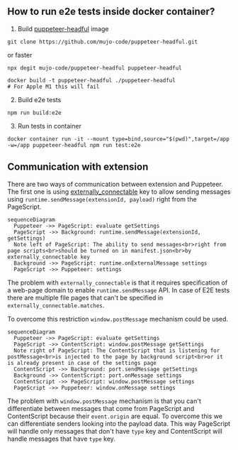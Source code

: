 ## How to run e2e tests inside docker container?

1. Build [puppeteer-headful](https://github.com/mujo-code/puppeteer-headful) image

```shell
git clone https://github.com/mujo-code/puppeteer-headful.git
```

or faster

```shell
npx degit mujo-code/puppeteer-headful puppeteer-headful
```

```shell
docker build -t puppeteer-headful ./puppeteer-headful
# For Apple M1 this will fail
```

2. Build e2e tests

```shell
npm run build:e2e
```

3. Run tests in container

```shell
docker container run -it --mount type=bind,source="$(pwd)",target=/app -w=/app puppeteer-headful npm run test:e2e
```

## Communication with extension

There are two ways of communication between extension and Puppeteer. The first one is using
[externally_connectable](https://developer.chrome.com/docs/extensions/mv3/manifest/externally_connectable/)
key to allow sending messages using `runtime.sendMessage(extensionId, payload)` right from the
PageScript.

```mermaid
sequenceDiagram
  Puppeteer ->> PageScript: evaluate getSettings
  PageScript ->> Background: runtime.sendMessage(extensionId, getSettings)
  Note left of PageScript: The ability to send messages<br>right from page scripts<br>should be turned on in manifest.json<br>by externally_connectable key
  Background ->> PageScript: runtime.onExternalMessage settings
  PageScript ->> Puppeteer: settings
```

The problem with `externally_connectable` is that it requires specification of a web-page domain to
enable `runtime.sendMessage` API. In case of E2E tests there are multiple file pages that can't be
specified in `externally_connectable.matches`.

To overcome this restriction `window.postMessage` mechanism could be used.

```mermaid
sequenceDiagram
  Puppeteer ->> PageScript: evaluate getSettings
  PageScript ->> ContentScript: window.postMessage getSettings
  Note right of PageScript: The ContentScript that is listening for postMessage<br>is injected to the page by background script<br>or it is already present in case of the settings page
  ContentScript ->> Background: port.sendMessage getSettings
  Background ->> ContentScript: port.onMessage settings
  ContentScript ->> PageScript: window.postMessage settings
  PageScript ->> Puppeteer: window.onMessage settings
```

The problem with `window.postMessage` mechanism is that you can't differentiate between messages
that come from PageScript and ContentScript because their `event.origin` are equal. To overcome this
we can differentiate senders looking into the payload data. This way PageScript will handle only
messages that don't have `type` key and ContentScript will handle messages that have `type` key.
